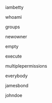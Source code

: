 iambetty

whoami

groups

newowner

empty

execute

multiplepermissions

everybody

jamesbond

johndoe
